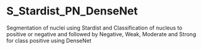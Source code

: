 # S_Stardist_PN_DenseNet
Segmentation of nuclei using Stardist and Classification of nucleus to positive or negative and followed by Negative, Weak, Moderate and Strong for class positive using DenseNet
